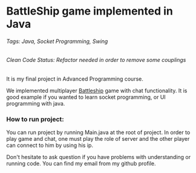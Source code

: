 # BattleShip game implemented in Java
###### Tags: Java, Socket Programming, Swing
###### Clean Code Status: Refactor needed in order to remove some couplings

It is my final project in Advanced Programming course.


We implemented multiplayer [Battleship](https://en.wikipedia.org/wiki/Battleship_(game)) game with chat functionality.
It is good example if you wanted to learn socket programming, or UI programming with java.


### How to run project:
You can run project by running Main.java at the root of project.
In order to play game and chat, one must play the role of server and the other player can connect to him by using his ip.


Don't hesitate to ask question if you have problems with understanding or running code.
You can find my email from my github profile.
